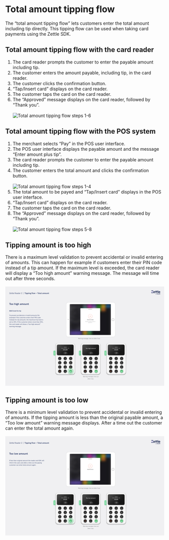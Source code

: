 # Total amount tipping flow
The “total amount tipping flow” lets customers enter the total amount including tip directly. This tipping flow can be used when taking card payments using the Zettle SDK.
## Total amount tipping flow with the card reader
1. The card reader prompts the customer to enter the payable amount including tip.
2. The customer enters the amount payable, including tip, in the card reader.
3. The customer clicks the confirmation button.
4. “Tap/Insert card” displays on the card reader.
5. The customer taps the card on the card reader.
6. The “Approved” message displays on the card reader, followed by “Thank you”.<br> 
<br>![Total amount tipping flow steps 1-6](/Documentation/images/Total_Amount_1.png)
## Total amount tipping flow with the POS system
1. The merchant selects “Pay” in the POS user interface. 
2. The POS user interface displays the payable amount and the message “Enter amount plus tip”. 
3. The card reader prompts the customer to enter the payable amount including tip.
4. The customer enters the total amount and clicks the confirmation button.<br>
<br>![Total amount tipping flow steps 1-4](/Documentation/images/Total_Amount_2.png) 
5. The total amount to be payed and “Tap/Insert card” displays in the POS user interface.
6. “Tap/Insert card” displays on the card reader.
7. The customer taps the card on the card reader.
8. The “Approved” message displays on the card reader, followed by “Thank you”.<br>
<br>![Total amount tipping flow steps 5-8](/Documentation/images/Total_Amount_3.png)<br>
## Tipping amount is too high
There is a maximum level validation to prevent accidental or invalid entering of amounts. This can happen for example if customers enter their PIN code instead of a tip amount. If the maximum level is exceeded, the card reader will display a “Too high amount” warning message. The message will time out after three seconds.<br>
<br>![Total amount tipping flow steps 5-8](/Documentation/images/Total_Amount_4.png)<br>
## Tipping amount is too low
There is a minimum level validation to prevent accidental or invalid entering of amounts. If the tipping amount is less than the original payable amount, a “Too low amount” warning message displays. After a time out the customer can enter the total amount again.<br>
<br>![Total amount tipping flow steps 5-8](/Documentation/images/Total_Amount_5.png)<br>
